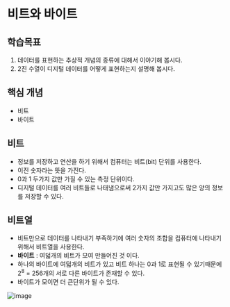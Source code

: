 # 비트와 바이트

## 학습목표
1. 데이터를 표현하는 추상적 개념의 종류에 대해서 이야기해 봅시다.
2. 2진 수열이 디지털 데이터를 어떻게 표현하는지 설명해 봅시다.

## 핵심 개념
- 비트
- 바이트

## 비트
- 정보를 저장하고 연산을 하기 위해서 컴퓨터는 비트(bit) 단위를 사용한다.
- 이진 숫자라는 뜻을 가진다.
- 0과 1 두가지 값만 가질 수 있는 측정 단위이다.
- 디지털 데이터를 여러 비트들로 나태냄으로써 2가지 값만 가지고도 많은 양의 정보를 저장할 수 있다.

## 비트열
- 비트만으로 데이터를 나타내기 부족하기에 여러 숫자의 조합을 컴퓨터에 나타내기 위해서 비트열을 사용한다. 
- **바이트** : 여덟개의 비트가 모여 만들어진 것 이다.
- 하나의 바이트에 여덟개의 비트가 있고 비트 하나는 0과 1로 표현될 수 있기때문에 2<sup>8</sup> = 256개의 서로 다른 바이트가 존재할 수 있다.
- 바이트가 모이면 더 큰단위가 될 수 있다.

![image](https://user-images.githubusercontent.com/67787525/187581699-1a3113b2-49c4-47ed-94b1-1f8f6019bcca.png)
